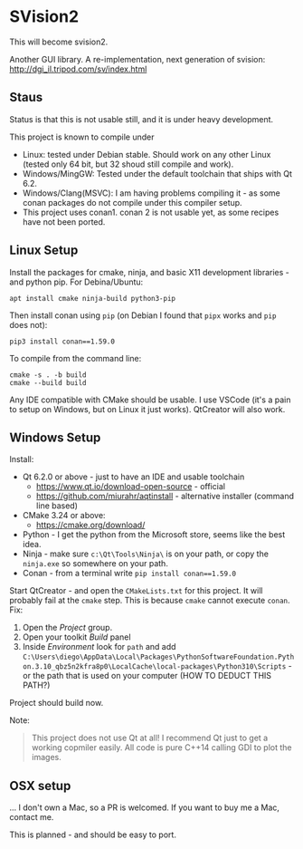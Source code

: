 # SVision2

This will become svision2. 

Another GUI library. A re-implementation, next generation of svision:
http://dgi_il.tripod.com/sv/index.html


## Staus
Status is that this is not usable still, and it is under heavy development.

This project is known to compile under 
 
 * Linux: tested under Debian stable. Should work on any other Linux (tested only 64 bit, 
   but 32 shoud still compile and work).
 * Windows/MingGW: Tested under the default toolchain that ships with Qt 6.2. 
 * Windows/Clang(MSVC): I am having problems compiling it - as some conan packages do not
   compile under this compiler setup.
 * This project uses conan1. conan 2 is not usable yet, as some recipes
   have not been ported.

## Linux Setup

Install the packages for cmake, ninja, and basic X11 development
libraries - and python pip. For Debina/Ubuntu:

```
apt install cmake ninja-build python3-pip
```

Then install conan using `pip` (on Debian I found that `pipx` works and `pip` does not):

```
pip3 install conan==1.59.0
```

To compile from the command line:

```
cmake -s . -b build
cmake --build build
```

Any IDE compatible with CMake should be usable. I use
VSCode (it's a pain to setup on Windows, but on Linux it just
works). QtCreator will also work.

## Windows Setup
Install:
 * Qt 6.2.0 or above - just to have an IDE and usable toolchain 
     - https://www.qt.io/download-open-source - official
     - https://github.com/miurahr/aqtinstall -  alternative installer (command line based)
 * CMake 3.24 or above:
     - https://cmake.org/download/
 * Python - I get the python from the Microsoft store, seems like the best idea.
 * Ninja - make sure `c:\Qt\Tools\Ninja\` is on your path, or copy the `ninja.exe` so 
   somewhere on your path.
 * Conan - from a terminal write `pip install conan==1.59.0`

Start QtCreator - and open the `CMakeLists.txt` for this project. It will probably
fail at the `cmake` step. This is because `cmake` cannot execute `conan`. Fix:

 1. Open the *Project* group.
 2. Open your toolkit *Build* panel
 3. Inside *Environment* look for `path` and add
   `C:\Users\diego\AppData\Local\Packages\PythonSoftwareFoundation.Python.3.10_qbz5n2kfra8p0\LocalCache\local-packages\Python310\Scripts` - or the path that is used on your computer (HOW TO DEDUCT THIS PATH?)

Project should build now.

Note:
> This project does not use Qt at all! I recommend Qt just to get a working
> copmiler easily. All code is pure C++14 calling GDI to plot the
> images. 


## OSX setup

... I don't own a Mac, so a PR is welcomed. If you want to
buy me a Mac, contact me.

This is planned - and should be easy to port.